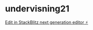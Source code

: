 # undervisning21

[Edit in StackBlitz next generation editor ⚡️](https://stackblitz.com/~/github.com/ole-jonas/undervisning21)
